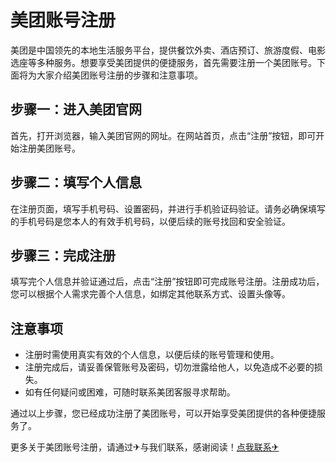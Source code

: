 # 美团账号注册

美团是中国领先的本地生活服务平台，提供餐饮外卖、酒店预订、旅游度假、电影选座等多种服务。想要享受美团提供的便捷服务，首先需要注册一个美团账号。下面将为大家介绍美团账号注册的步骤和注意事项。

## 步骤一：进入美团官网

首先，打开浏览器，输入美团官网的网址。在网站首页，点击“注册”按钮，即可开始注册美团账号。

## 步骤二：填写个人信息

在注册页面，填写手机号码、设置密码，并进行手机验证码验证。请务必确保填写的手机号码是您本人的有效手机号码，以便后续的账号找回和安全验证。

## 步骤三：完成注册

填写完个人信息并验证通过后，点击“注册”按钮即可完成账号注册。注册成功后，您可以根据个人需求完善个人信息，如绑定其他联系方式、设置头像等。

## 注意事项

- 注册时需使用真实有效的个人信息，以便后续的账号管理和使用。
- 注册完成后，请妥善保管账号及密码，切勿泄露给他人，以免造成不必要的损失。
- 如有任何疑问或困难，可随时联系美团客服寻求帮助。

通过以上步骤，您已经成功注册了美团账号，可以开始享受美团提供的各种便捷服务了。

更多关于美团账号注册，请通过✈与我们联系，感谢阅读！[点我联系✈](https://in.k02.cc)
